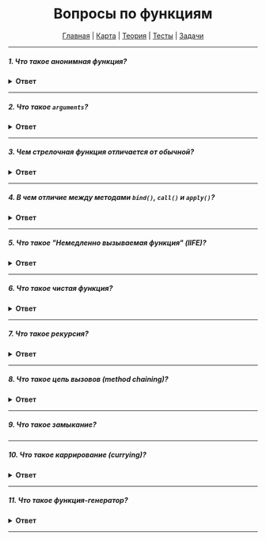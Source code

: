 <div align="center">

# Вопросы по функциям

[Главная](https://github.com/dollaween/junior-roadmap/)
|
[Карта](/roadmap/README.md)
|
[Теория](/theory/README.md)
|
[Тесты](/tests/README.md)
|
[Задачи](/tasks/README.md)

</div>

---

##### 1. Что такое анонимная функция?
<details><summary><b>Ответ</b></summary>
<p>

**Анонимная функция** — это функция, у которой после `function` нет идентификатора.

Примеры анонимных функций:
```js
function() {}
const myFunc1 = function() {}
const myFunc2 = new Function() 
const myObject = {
  methodD(){},
  [property](){}
}
```

Стрелочные функции всегда анонимны.
```js
() => {}
```

Анонимная функция может иметь имя, но при этом все равно являться анонимной:
```js
const myFunc = function() { }
console.log(myFunc.name)        // `myFunc`
```

</p>
</details>

---

##### 2. Что такое `arguments`?
<details><summary><b>Ответ</b></summary>
<p>

`arguments` — это подобный массиву объект, который содержит аргументы, передынные в функцию. "Подобный массиву" означает, что `arguments` имеет свойство `length`, а элементы индексируются начиная с нуля. Но при этом он не может обращаться ко встроенным методам массивов.

`arguments` можно преобразовать в массив:
```js
const args = Array.prototype.slice.call(arguments)
const args = [].slice.call(arguments)
const args = Array.from(arguments)
const args = [...arguments]
```

*Вместо `arguments` предпочтительнее использовать rest параметры*.

</p>
</details>

---

##### 3. Чем стрелочная функция отличается от обычной?
<details><summary><b>Ответ</b></summary>
<p>

1. Стрелочные функции всегда анонимны.
2. Стрелочные функции не содержат собственного контекста `this`, а используют значение `this` окружающего контекста.
3. Так как значение `this` определяется лексикой, вызов стрелочных функций с помощью методов `call()` и `apply()` не влияет на значение `this` (даже при передаче аргументов).
4. Стрелочные функции не имеют собственного объекта `arguments`, поэтому в теле стрелочных функций `arguments` будет ссылаться на переменную в окружающей области.
5. Стрелочные функции не могут быть использованы как конструктор и вызовут ошибку при использовании с `new`.
6. Ключевое слово yield не может быть использовано в теле стрелочной функции (за исключением случаев, когда разрешается использовать в функциях, вложенных в тело стрелочной функции). Как следствие стрелочные функции не могут быть использованы как генераторы.

</p>
</details>

---

##### 4. В чем отличие между методами `bind()`, `call()` и `apply()`?
<details><summary><b>Ответ</b></summary>
<p>

`bind()` — создает новую функцию, которая при вызове устанавливает в качестве контекста выполнения `this` предоставленное значение. В метод также передается набор аргументов, которые будут установлены перед переданными в привязанную функцию аргументами при её вызове.

`call()` — вызывает функцию с указанным значением `this` и индивидуально предоставленными аргументами.

`apply()` — вызывает функцию с указанным значением `this` и аргументами, предоставленными в виде массива (либо массивоподобного объекта).

```js
const newThis = {}
fn.call(newThis, arg1, arg2, ...)
fn.apply(newThis, [arg1, arg2, ...])
fn.bind(newThis, arg1, arg2, ...)
```

</p>
</details>

---

##### 5. Что такое "Немедленно вызываемая функция" (IIFE)?
<details><summary><b>Ответ</b></summary>
<p>

**Немедленно вызываемая функция (IIFE)** — это конструкция, позволяющая вызвать функцию сразу после её объявления.

Конструкция состоит из двух частей:
1. Функция, заключенная в оператор группировки `()`. Благодаря этому переменные IIFE замыкаются в его пределах и глобальная область видимости ими не засоряется.
2. Мгновенно выполняющееся функциональное выражение `()`, благодаря которому движок выполняет функцию напрямую.

```js
(function() {
  // code
})()
```

Переменные, внутри функции не могут быть использованы за её пределами:
```js
(function() {
  var name = 'dollaween'
})()
name // throws "Uncaught ReferenceError: name is not defined"
```

Переменная, которой присвоено IIFE, хранит в себе результат выполнения функции, но не саму функцию:
```js
var result = (function () {
  return 'dollaween'
})()
result // 'dollaween'
```

</p>
</details>

---

##### 6. Что такое чистая функция?
<details><summary><b>Ответ</b></summary>
<p>

**Чистая функция** — это функция, которая:
1. Является детерминированной — для одного и того же набора входных значений функция возвращает одинаковый результат.
2. Не обладает побочными эффектами — выполнение функции не изменяет какое-либо состояние за пределами её области видимости и не оказывает видимого воздействия на внешний мир, кроме возвращения значения.

Пример чистой функции:
```js
function add(a, b) {
  return a + b
}
```

Пример не чистой функции:
```js
function getRandom() {
  return Math.random()
}
```

</p>
</details>

---

##### 7. Что такое рекурсия?
<details><summary><b>Ответ</b></summary>
<p>

**Рекурсия** — это когда функция вызывает саму себя.

Примеры, где используется рекурсия:
* JSON.parse / JSON.stringify (Mozilla's Rhino JsonParser)
* document.getElementById и обход дерева DOM
* Обход объектов

Рецепт написания рекурсии:
1. Написать условие выхода из рекурсии
2. ...какое-либо изменение...
3. Написать вызов функции самой себя

##### Паттерн чистой рекурсии

```js
function recursion(args) {
  // Условие выхода
  return recursion(args--)
}
```

##### Паттерн рекурсивной функции внутри функции-обёртки
Более легкий паттерн, с использованием переменной извне рекурсии.

```js
function wrapper(args) {
  let scope = {}

  function recursion(args) {
    // Пишем условие выхода
    // Изменяем scope
    recursion(args--)
  }

  recursion()

  return scope
}
```

##### Пример
Пример рекурсивной функции, где высчитывается сумма всех чисел от 1 до указанного:
```js
function sumNumbers(num) {
  if (num === 1) return 1

  return num + sumNumbers(num - 1)
}

const result = sumNumbers(5)
console.log(result)
// => 15, так как 1 + 2 + 3 + 4 + 5 === 15
```

</p>
</details>

---

##### 8. Что такое цепь вызовов (method chaining)?
<details><summary><b>Ответ</b></summary>
<p>

**Цепь вызовов** — конструкция, при которой вызов одного метода следует сразу за вызовом другого.

```js
'Hello'.replace(/Hello/g, 'Bye').toLowerCase()
```

Для создания цепи вызовов нужно чтобы каждая функция по завершению своей работы возвращала совместимый тип данных/объект необходимый для работы следующей функции.

Пример выше работает, потому что для работы `replace()` нужна строка, а `Hello` является строкой. После выполнения `replace()` возвращает строку, а для работы `toLowerCase()` как раз нужна строка.

Пример создания цепи вызовов на основе объекта:
```js
const counter = {
  count: 0,
  add() {
    this.count++
    return this
  },
  sub() {
    this.count--
    return this
  },
  log() {
    console.log(this.count)
    return this
  }
}

counter.add().sub().sub().add().add().log() // 1
```

</p>
</details>

---

##### 9. Что такое замыкание?

---

##### 10. Что такое каррирование (currying)?
<details><summary><b>Ответ</b></summary>
<p>

**Каррирование или карринг (currying)** — это преобразование функции со множеством аргументов в набор вложенных функций с одним аргументом. Простыми словами — это трансформация функции таким образом, чтобы она принимала аргументы не как `func(a, b, c)`, а как `func(a)(b)(c)`.

Пример реализации:
```js
function volume(l) {
  return (w) => {
    return (h) => {
      return l * w * h
    }
  }
}

const vol = volume(100)(20)(90)
```

При помощи каррирования можно реализовать концепт частичного применения функции (зафиксировать некоторые аргументы):
```js
function volume(l) {
  return (w, h) => {
    return l * w * h
  }
}

const hV = volume(70)

// Теперь первый аргумент зафиксирован и мы работаем только с оставшимися:
hV(203, 142)

// Либо можем использовать вызов функции таким образом:
volume(70)(90, 30)
```

* [Каррирование функций в JavaScript](https://habr.com/ru/company/ruvds/blog/427295/)
* [Каррирование](https://learn.javascript.ru/currying-partials)

</p>
</details>

---

##### 11. Что такое функция-генератор?
<details><summary><b>Ответ</b></summary>
<p>

**Функция-генератор** — это функция, которая может приостанавливать свое выполнение, возвращать промежуточный результат и далее возобновлять свое выполнение в произвольный момент времени.

Функцию-генератор используют разные библиотеки, как замену `async/await` для работы с асинхронными операциями. Сам `async/await` — это hight level абстракция над генераторами.

##### Как работает:
Когда вызывается функция-генератор, её тело исполняется не сразу; вместо этого возвращается объект-итератор. При вызове метода `next()` объекта-итератора, тело функции-генератора исполняется до первого встреченного оператора `yield`, который определяет возвращаемое значение или делегирует дальнейшее выполнение другому генератору при помощи `yield* anotherGenerator()`.

Метод `next()` возвращает объект со свойством `value`, содержащим отданное значение, и свойством `done`, которое указывает, что генератор уже отдал свое последнее значение.

Вызов метода `next()` с аргументом прекращает выполнение функции-генератора, и заменяет инструкцию `yield`, на которой было приостановлено выполнение, на аргумент переданный в `next()`.

Пример:
```js
function* counter() {
  let index = 0
  while (index < 3)
    yield index++
}

const gen = counter()

console.log(gen.next().value) // 0
console.log(gen.next().value) // 1
console.log(gen.next().value) // 2
console.log(gen.next().value) // undefined
```

</p>
</details>

---
